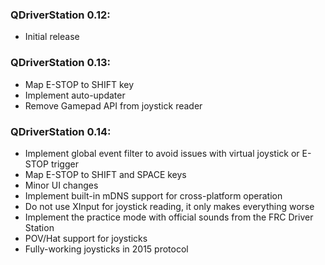 ### QDriverStation 0.12:

- Initial release

### QDriverStation 0.13:

- Map E-STOP to SHIFT key
- Implement auto-updater
- Remove Gamepad API from joystick reader

### QDriverStation 0.14:

- Implement global event filter to avoid issues with virtual joystick or E-STOP trigger
- Map E-STOP to SHIFT and SPACE keys
- Minor UI changes
- Implement built-in mDNS support for cross-platform operation
- Do not use XInput for joystick reading, it only makes everything worse
- Implement the practice mode with official sounds from the FRC Driver Station
- POV/Hat support for joysticks
- Fully-working joysticks in 2015 protocol
